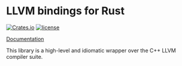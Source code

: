 # LLVM bindings for Rust

[![Crates.io](https://img.shields.io/crates/v/hllvm.svg)](https://crates.io/crates/hllvm)
[![license](https://img.shields.io/github/license/dylanmckay/hllvm.svg)]()

[Documentation](http://dylanmckay.io/hllvm/hllvm)

This library is a high-level and idiomatic wrapper over the C++ LLVM compiler suite.
